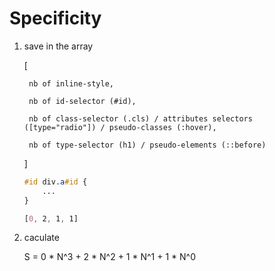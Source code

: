# Specificity

1. save in the array

    [

        nb of inline-style, 
        
        nb of id-selector (#id), 
        
        nb of class-selector (.cls) / attributes selectors ([type="radio"]) / pseudo-classes (:hover), 
        
        nb of type-selector (h1) / pseudo-elements (::before)
    ]
    
    ```css
    #id div.a#id {
        ...
    } 
    
    [0, 2, 1, 1]
    ```

2. caculate

    S = 0 * N^3 + 2 * N^2 + 1 * N^1 + 1 * N^0


